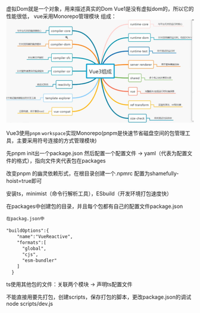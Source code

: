 虚拟Dom就是一个对象，用来描述真实的Dom
Vue1是没有虚拟dom的，所以它的性能很低，
vue采用Monorepo管理模块
组成：
![](./img/vue3%E7%BB%84%E6%88%90.jpg)

Vue3使用`pnpm` `workspace`实现Monorepo(pnpm是快速节省磁盘空间的包管理工具，主要采用符号连接的方式管理模块)

先pnpm init出一个package.json 然后配置一个配置文件 -> yaml（代表为配置文件的格式），指向文件夹代表包在packages

改变pnpm 的幽灵依赖形式，在根目录创建一个.npmrc 配置为shamefully-hoist=true即可

安装ts，minimist（命令行解析工具），ESbuild（开发环境打包速度快）

在packages中创建包的目录，并且每个包都有自己的配置文件package.json

```
在packag.json中

"buildOptions":{
    "name":"VueReactive",
    "formats":[
      "global",
      "cjs",
      "esm-bundler"
    ]
  }
```

ts使用其他包的文件：关联两个模块 -> 声明ts配置文件

不能直接用要先打包，创建scripts，保存打包的脚本，更改package.json的调试 node scripts/dev.js
























































































































































































